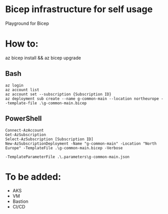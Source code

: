 # Bicep infrastructure for self usage
Playground for Bicep

# How to:
az bicep install && az bicep upgrade

## Bash
```
az login
az account list
az account set --subscription {Subscription ID}
az deployment sub create --name g-common-main --location northeurope --template-file .\g-common-main.bicep

```

## PowerShell
```
Connect-AzAccount
Get-AzSubscription
Select-AzSubscription [Subscription ID]
New-AzSubscriptionDeployment -Name "g-common-main" -Location "North Europe" -TemplateFile .\g-common-main.bicep -Verbose

-TemplateParameterFile .\.parameters\g-common-main.json
```

# To be added:
- AKS
- VM
- Bastion
- CI/CD
